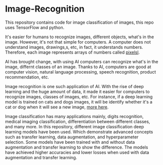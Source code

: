 # Image-Recognition
This repository contains code for image classification of images, this repo uses TensorFlow and python. 

It's easier for humans to recognize images, different objects, what's in the image. However, it's not that simple for computers. A computer does not understand images, drawings,s, etc, in fact, it understands numbers. Therefore, each image represents arrays of numbers called [pixelsl](https://en.wikipedia.org/wiki/Pixel). 

AI has brought change, with using AI computers can recognize what's in the image, differnt classes of an image. Thanks to AI, computers are good at computer vision, natural language processing, speech recognition, product recommendation, etc.

Image recognition is one such application of AI. With the rise of deep learning and the huge amount of data, it made it easier for computers to recognize images, classes of images, etc. For instance, if a deep learning model is trained on cats and dogs images, it will be identify whether it's a cat or dog when it will see a new image, [more here](https://www.altexsoft.com/blog/image-recognition-neural-networks-use-cases).

Image classification has many applications mainly, digits recognition, medical imaging classification, differentiation between different classes, and many more. In this repository, different image classification deep learning models have been used. Which demonstrate advanced concepts such as transfer learning, data augmentation, and hyperparameter selection. Some models have been trained with and without data augmentation and transfer learning to show the difference. The models have achieved higher accuracies and lower losses when used with data augmentation and transfer learning.
